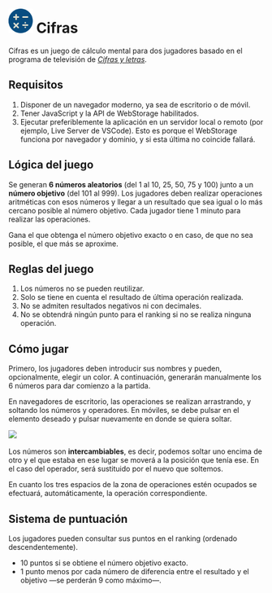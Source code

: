 # <img src="https://github.com/zhg7/cifras/blob/main/game/assets/img/logo.svg" width="48px"></img> Cifras
Cifras es un juego de cálculo mental para dos jugadores basado en el programa de televisión de [*Cifras y letras*](https://es.wikipedia.org/wiki/Cifras_y_letras).

## Requisitos 
1. Disponer de un navegador moderno, ya sea de escritorio o de móvil.
2. Tener JavaScript y la API de WebStorage habilitados.
3. Ejecutar preferiblemente la aplicación en un servidor local o remoto (por ejemplo, Live Server de VSCode). Esto es porque el WebStorage funciona por navegador y dominio, y si esta última no coincide fallará.

## Lógica del juego
Se generan **6 números aleatorios** (del 1 al 10, 25, 50, 75 y 100) junto a un **número objetivo** (del 101 al 999). Los jugadores deben realizar operaciones aritméticas con esos números y llegar a un resultado que sea igual o lo más cercano posible al número objetivo. Cada jugador tiene 1 minuto para realizar las operaciones.

Gana el que obtenga el número objetivo exacto o en caso, de que no sea posible, el que más se aproxime.

## Reglas del juego
1. Los números no se pueden reutilizar.
2. Solo se tiene en cuenta el resultado de última operación realizada.
3. No se admiten resultados negativos ni con decimales.
4. No se obtendrá ningún punto para el ranking si no se realiza ninguna operación.

## Cómo jugar
Primero, los jugadores deben introducir sus nombres y pueden, opcionalmente, elegir un color. A continuación, generarán manualmente los 6 números para dar comienzo a la partida.

En navegadores de escritorio, las operaciones se realizan arrastrando, y soltando los números y operadores. En móviles, se debe pulsar en el elemento deseado y pulsar nuevamente en donde se quiera soltar.

<img src="https://i.imgur.com/BrSDpvj.gif"></img>

Los números son **intercambiables**, es decir, podemos soltar uno encima de otro y el que estaba en ese lugar se moverá a la posición que tenía ese. En el caso del operador, será sustituido por el nuevo que soltemos.

En cuanto los tres espacios de la zona de operaciones estén ocupados se efectuará, automáticamente, la operación correspondiente.

## Sistema de puntuación
Los jugadores pueden consultar sus puntos en el ranking (ordenado descendentemente).
* 10 puntos si se obtiene el número objetivo exacto.
* 1 punto menos por cada número de diferencia entre el resultado y el objetivo —se perderán 9 como máximo—.
